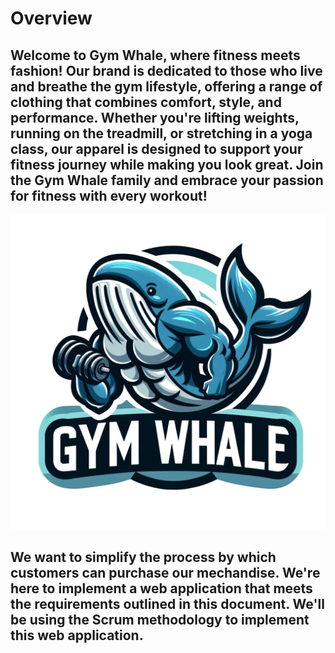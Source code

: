 # Overview

## Welcome to **Gym Whale**, where fitness meets fashion! Our brand is dedicated to those who live and breathe the gym lifestyle, offering a range of clothing that combines comfort, style, and performance. Whether you're lifting weights, running on the treadmill, or stretching in a yoga class, our apparel is designed to support your fitness journey while making you look great. Join the **Gym Whale** family and embrace your passion for fitness with every workout!

![Gym Whale Logl](pics/pic2.png)

## We want to simplify the process by which customers can purchase our mechandise. We're here to implement a web application that meets the requirements outlined in this document. We'll be using the Scrum methodology to implement this web application.

